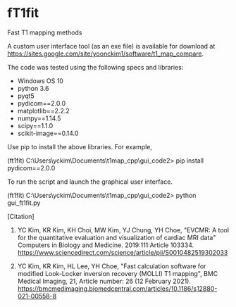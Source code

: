 # fT1fit
Fast T1 mapping methods

A custom user interface tool (as an exe file) is available for download at https://sites.google.com/site/yoonckim1/software/t1_map_compare. 

The code was tested using the following specs and libraries:
- Windows OS 10
- python 3.6
- pyqt5
- pydicom==2.0.0
- matplotlib==2.2.2
- numpy==1.14.5
- scipy==1.1.0
- scikit-image==0.14.0

Use pip to install the above libraries. For example,

(ft1fit) C:\Users\yckim\Documents\t1map_cpp\gui_code2> pip install pydicom==2.0.0

To run the script and launch the graphical user interface. 

(ft1fit) C:\Users\yckim\Documents\t1map_cpp\gui_code2> python gui_ft1fit.py

[Citation]
1. YC Kim, KR Kim, KH Choi, MW Kim, YJ Chung, YH Choe, "EVCMR: A tool for the quantitative evaluation and visualization of cardiac MRI data" Computers in Biology and Medicine. 2019:111:Article 103334. https://www.sciencedirect.com/science/article/pii/S0010482519302033

2. YC Kim, KR Kim, HL Lee, YH Choe, "Fast calculation software for modified Look-Locker inversion recovery (MOLLI) T1 mapping", BMC Medical Imaging, 21, Article number: 26 (12 February 2021).  https://bmcmedimaging.biomedcentral.com/articles/10.1186/s12880-021-00558-8




